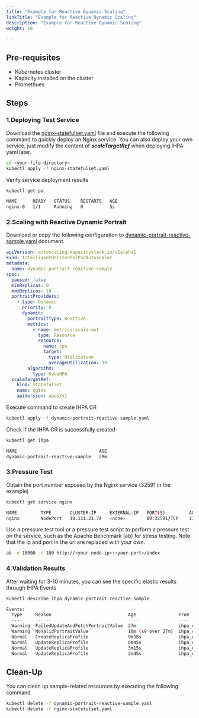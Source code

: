 ```yaml
---
title: "Example for Reactive Dynamic Scaling"
linkTitle: "Example for Reactive Dynamic Scaling"
description: "Example for Reactive Dynamic Scaling"
weight: 16

---
```


## Pre-requisites

- Kubernetes cluster
- Kapacity installed on the cluster
- Promethues

## Steps

### 1.Deploying Test Service

Download
the [nginx-statefulset.yaml](https://raw.githubusercontent.com/traas-stack/kapacity/main/examples/nginx-statefulset.yaml)
file and execute the following command to quickly deploy an Nginx service. You can also deploy your own service, just
modify the content of ***scaleTargetRef*** when deploying IHPA yaml later.

```bash
cd <your-file-directory>
kubectl apply -f nginx-statefulset.yaml
```

Verify service deployment results

```bash
kubectl get po

NAME      READY   STATUS    RESTARTS   AGE
nginx-0   1/1     Running   0          5s
```

### 2.Scaling with Reactive Dynamic Portrait

Download or copy the following configuration
to [dynamic-portrait-reactive-sample.yaml](https://raw.githubusercontent.com/traas-stack/kapacity/main/examples/autoscaling/dynamic-portrait-reactive-sample.yaml)
document.

```yaml
apiVersion: autoscaling.kapacitystack.io/v1alpha1
kind: IntelligentHorizontalPodAutoscaler
metadata:
  name: dynamic-portrait-reactive-sample
spec:
  paused: false
  minReplicas: 0
  maxReplicas: 10
  portraitProviders:
    - type: Dynamic
      priority: 0
      dynamic:
        portraitType: Reactive
        metrics:
          - name: metrics-scale-out
            type: Resource
            resource:
              name: cpu
              target:
                type: Utilization
                averageUtilization: 30
        algorithm:
          type: KubeHPA
  scaleTargetRef:
    kind: StatefulSet
    name: nginx
    apiVersion: apps/v1
```

Execute command to create IHPA CR

```bash
kubectl apply -f dynamic-portrait-reactive-sample.yaml
```

Check if the IHPA CR is successfully created

```bash
kubectl get ihpa

NAME                               AGE
dynamic-portrait-reactive-sample   29m
```

### 3.Pressure Test

Obtain the port number exposed by the Nginx service (32591 in the example)

```bash
kubectl get service nginx

NAME         TYPE       CLUSTER-IP     EXTERNAL-IP   PORT(S)         AGE
nginx        NodePort   10.111.21.74   <none>        80:32591/TCP    13m
```

Use a pressure test tool or a pressure test script to perform a pressure test on the service, such as the Apache
Benchmark (ab) for stress testing. Note that the ip and port in the url are replaced with your own.

```bash
ab -n 10000 -c 100 http://<your-node-ip>:<your-port>/index
```

### 4.Validation Results

After waiting for 3-10 minutes, you can see the specific elastic results through IHPA Events

```bash
kubectl describe ihpa dynamic-portrait-reactive-sample

Events:
  Type     Reason                             Age                From             Message
  ----     ------                             ----               ----             -------
  Warning  FailedUpdateAndFetchPortraitValue  27m                ihpa_controller  failed to update and fetch portrait value: failed to fetch portrait value: failed to get HorizontalPortrait "default/dynamic-portrait-reactive-sample-reactive": HorizontalPortrait.autoscaling.kapacity.traas.io "dynamic-portrait-reactive-sample-reactive" not found
  Warning  NoValidPortraitValue               10m (x9 over 27m)  ihpa_controller  no valid portrait value for now
  Normal   CreateReplicaProfile               9m58s              ihpa_controller  create ReplicaProfile with onlineReplcas: 1, cutoffReplicas: 0, standbyReplicas: 0
  Normal   UpdateReplicaProfile               6m45s              ihpa_controller  update ReplicaProfile with onlineReplcas: 1 -> 6, cutoffReplicas: 0 -> 0, standbyReplicas: 0 -> 0
  Normal   UpdateReplicaProfile               3m15s              ihpa_controller  update ReplicaProfile with onlineReplcas: 6 -> 4, cutoffReplicas: 0 -> 0, standbyReplicas: 0 -> 0
  Normal   UpdateReplicaProfile               2m45s              ihpa_controller  update ReplicaProfile with onlineReplcas: 4 -> 1, cutoffReplicas: 0 -> 0, standbyReplicas: 0 -> 0
```

## Clean-Up

You can clean up sample-related resources by executing the following command

```bash
kubectl delete -f dynamic-portrait-reactive-sample.yaml 
kubectl delete -f nginx-statefulset.yaml 
```